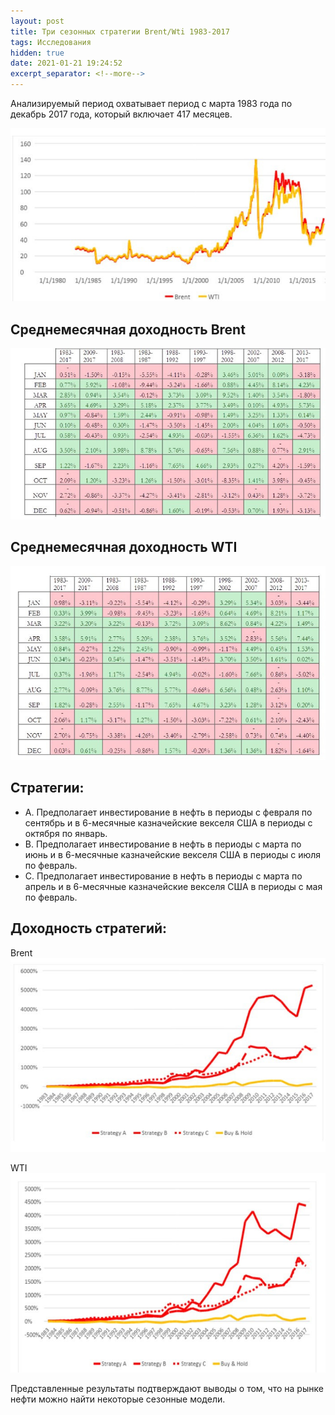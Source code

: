 ```yaml
---
layout: post
title: Три сезонных стратегии Brent/Wti 1983-2017
tags: Исследования
hidden: true
date: 2021-01-21 19:24:52
excerpt_separator: <!--more-->
---
```


Анализируемый период охватывает период с марта 1983 года по декабрь 2017 года, который включает 417 месяцев.

<!--more-->

<img src="https://raw.githubusercontent.com/Ragve-hub/scribble/gh-pages/images/bb701c9d-d9b8-406d-876f-c54576eaba17.jpg" alt="Фундаментальный анализ">

## Среднемесячная доходность Brent

<img src="https://raw.githubusercontent.com/Ragve-hub/scribble/gh-pages/images/2d613009-fcab-49d6-8155-d305b270414b.jpg" alt="Фундаментальный анализ">

## Среднемесячная доходность WTI

<img src="https://raw.githubusercontent.com/Ragve-hub/scribble/gh-pages/images/fd1b7d76-a1d1-49be-ada0-a9d89c8ce667.jpg" alt="Фундаментальный анализ">

## Стратегии:
* А. Предполагает инвестирование в нефть в периоды с февраля по сентябрь и в 6-месячные казначейские векселя США в периоды с октября по январь.
* B. Предполагает инвестирование в нефть в периоды с марта по июнь и в 6-месячные казначейские векселя США в периоды с июля по февраль.
* C. Предполагает инвестирование в нефть в периоды с марта по апрель и в 6-месячные казначейские векселя США в периоды с мая по февраль.

## Доходность стратегий:

Brent
<img src="https://raw.githubusercontent.com/Ragve-hub/scribble/gh-pages/images/053f95b1-d540-41ee-8b02-69e8557a15d7.jpg" alt="Фундаментальный анализ">

WTI
<img src="https://raw.githubusercontent.com/Ragve-hub/scribble/gh-pages/images/353d6e67-cb6e-4d4d-a1ea-4ab1443ff595.jpg" alt="Фундаментальный анализ">


Представленные результаты подтверждают выводы о том, что на рынке нефти можно найти некоторые сезонные модели.
